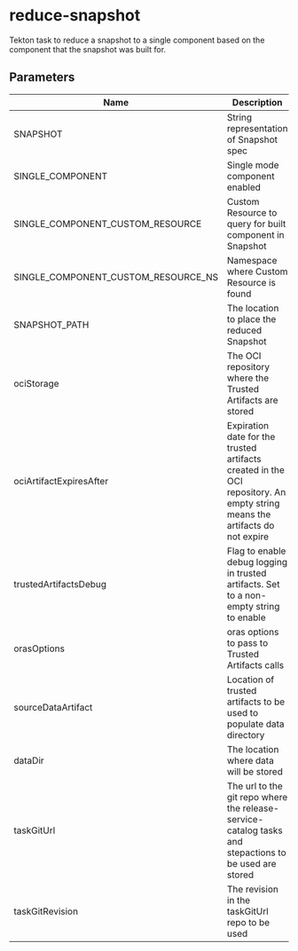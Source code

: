 # reduce-snapshot

Tekton task to reduce a snapshot to a single component based on the component that the snapshot was built for.

## Parameters

| Name                                | Description                                                                                                                | Optional | Default value        |
|-------------------------------------|----------------------------------------------------------------------------------------------------------------------------|----------|----------------------|
| SNAPSHOT                            | String representation of Snapshot spec                                                                                     | No       | -                    |
| SINGLE_COMPONENT                    | Single mode component enabled                                                                                              | No       | -                    |
| SINGLE_COMPONENT_CUSTOM_RESOURCE    | Custom Resource to query for built component in Snapshot                                                                   | No       | -                    |
| SINGLE_COMPONENT_CUSTOM_RESOURCE_NS | Namespace where Custom Resource is found                                                                                   | Yes      | ""                   |
| SNAPSHOT_PATH                       | The location to place the reduced Snapshot                                                                                 | No       | -                    |
| ociStorage                          | The OCI repository where the Trusted Artifacts are stored                                                                  | Yes      | empty                |
| ociArtifactExpiresAfter             | Expiration date for the trusted artifacts created in the OCI repository. An empty string means the artifacts do not expire | Yes      | 1d                   |
| trustedArtifactsDebug               | Flag to enable debug logging in trusted artifacts. Set to a non-empty string to enable                                     | Yes      | ""                   |
| orasOptions                         | oras options to pass to Trusted Artifacts calls                                                                            | Yes      | ""                   |
| sourceDataArtifact                  | Location of trusted artifacts to be used to populate data directory                                                        | Yes      | ""                   |
| dataDir                             | The location where data will be stored                                                                                     | Yes      | /var/workdir/release |
| taskGitUrl                          | The url to the git repo where the release-service-catalog tasks and stepactions to be used are stored                      | No       | -                    |
| taskGitRevision                     | The revision in the taskGitUrl repo to be used                                                                             | No       | -                    |
